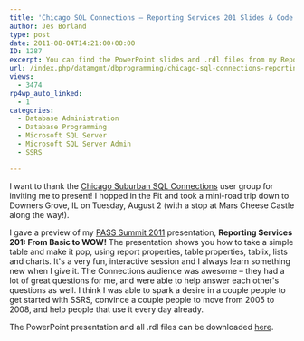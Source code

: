 ```yaml
---
title: 'Chicago SQL Connections – Reporting Services 201 Slides & Code'
author: Jes Borland
type: post
date: 2011-08-04T14:21:00+00:00
ID: 1287
excerpt: You can find the PowerPoint slides and .rdl files from my Reporting Services 201 session on Tuesday, August 2 here!
url: /index.php/datamgmt/dbprogramming/chicago-sql-connections-reporting-services/
views:
  - 3474
rp4wp_auto_linked:
  - 1
categories:
  - Database Administration
  - Database Programming
  - Microsoft SQL Server
  - Microsoft SQL Server Admin
  - SSRS

---
```

I want to thank the [Chicago Suburban SQL Connections][1] user group for inviting me to present! I hopped in the Fit and took a mini-road trip down to Downers Grove, IL on Tuesday, August 2 (with a stop at Mars Cheese Castle along the way!). 

I gave a preview of my [PASS Summit 2011][2] presentation, **Reporting Services 201: From Basic to WOW!** The presentation shows you how to take a simple table and make it pop, using report properties, table properties, tablix, lists and charts. It's a very fun, interactive session and I always learn something new when I give it. The Connections audience was awesome – they had a lot of great questions for me, and were able to help answer each other's questions as well. I think I was able to spark a desire in a couple people to get started with SSRS, convince a couple people to move from 2005 to 2008, and help people that use it every day already. 

The PowerPoint presentation and all .rdl files can be downloaded [here][3].

 [1]: http://sqlconnections-eorg.eventbrite.com/
 [2]: http://www.sqlpass.org/summit/2011/Speakers/CallForSpeakers/SessionDetail.aspx?sid=1004
 [3]: /wp-content/uploads/users/grrlgeek/ChiSQL%2020110802.zip?mtime=1312426528